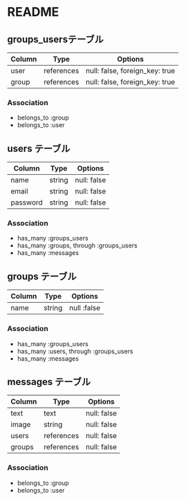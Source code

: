 # README

## groups_usersテーブル

|Column|Type|Options|
|------|----|-------|
|user|references|null: false, foreign_key: true|
|group|references|null: false, foreign_key: true|

### Association
- belongs_to :group
- belongs_to :user

## users テーブル

|Column|Type|Options|
|------|----|-------|
|name|string|null: false|
|email|string|null: false|
|password|string|null: false|

### Association
- has_many :groups_users
- has_many :groups, through :groups_users
- has_many :messages

## groups テーブル
|Column|Type|Options|
|------|----|-------|
|name|string|null :false|

### Association
- has_many :groups_users
- has_many :users, through :groups_users
- has_many :messages

## messages テーブル
|Column|Type|Options|
|------|----|-------|
|text|text|null: false|
|image|string|null: false|
|users|references|null: false|
|groups|references|null: false|

### Association
- belongs_to :group
- belongs_to :user